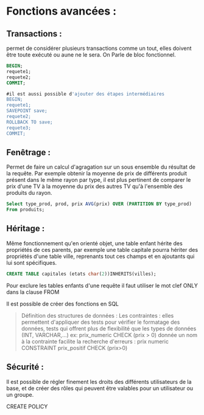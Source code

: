 # Fonctions avancées :
## Transactions :
permet de considérer plusieurs transactions comme un tout, elles doivent être toute exécuté ou aune ne le sera. On Parle de bloc fonctionnel.

```sql
BEGIN;
requete1;
requete2;
COMMIT;

#il est aussi possible d'ajouter des étapes intermédiaires
BEGIN;
requete1;
SAVEPOINT save;
requete2;
ROLLBACK TO save;
requete3;
COMMIT;
```
## Fenêtrage :
Permet de faire un calcul d'agragation sur un sous ensemble du résultat de la requête. Par exemple obtenir la moyenne de prix de différents produit présent dans le même rayon par type, il est plus pertinent de comparer le prix d'une TV à la moyenne du prix des autres TV qu'à l'ensemble des produits du rayon.

```sql
Select type_prod, prod, prix AVG(prix) OVER (PARTITION BY type_prod)
From produits;
```

## Héritage :
Même fonctionnement qu'en orienté objet, une table enfant hérite des propriétés de ces parents, par exemple une table capitale pourra hériter des propriétés d'une table ville, reprenants tout ces champs et en ajoutants qui lui sont spécifiques.

```sql
CREATE TABLE capitales (etats char(2))INHERITS(villes);
```
Pour exclure les tables enfants d'une requête il faut utiliser le mot clef ONLY dans la clause FROM

Il est possible de créer des fonctions en SQL

> Définition des structures de données :
> Les contraintes : elles permettent d'appliquer des tests pour vérifier le formatage des données, tests qui offrent plus de flexibilité que les types de données (INT, VARCHAR,...)
> ex: prix_numeric CHECK (prix > 0)
> donnée un nom à la contrainte facilite la recherche d'erreurs :
> prix numeric CONSTRAINT prix_positif CHECK (prix>0)

## Sécurité :
Il est possible de régler finement les droits des différents utilisateurs de la base, et de créer des rôles qui peuvent être valables pour un utilisateur ou un groupe.

CREATE POLICY


<!--stackedit_data:
eyJoaXN0b3J5IjpbNzkwMjA2MDddfQ==
-->